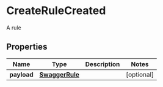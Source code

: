 

# CreateRuleCreated

A rule

## Properties

Name | Type | Description | Notes
------------ | ------------- | ------------- | -------------
**payload** | [**SwaggerRule**](SwaggerRule.md) |  |  [optional]



